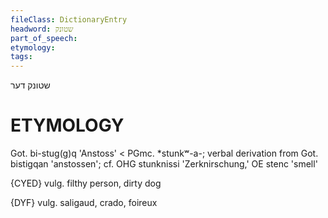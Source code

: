 ```yaml
---
fileClass: DictionaryEntry
headword: שטונק
part_of_speech: 
etymology: 
tags: 
---
```

שטונק
דער

ETYMOLOGY
===========
Got. bi-stug(g)q 'Anstoss' < PGmc. *stunkʷ-a-; verbal derivation from  Got. bistigqan 'anstossen'; cf. OHG stunknissi 'Zerknirschung,' OE stenc 'smell'

{CYED}
vulg. filthy person, dirty dog

{DYF}
vulg. saligaud, crado, foireux
